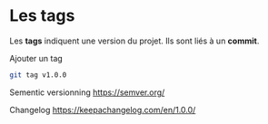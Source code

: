# Les tags

Les **tags** indiquent une version du projet.
Ils sont liés à un **commit**.

Ajouter un tag
````sh
git tag v1.0.0
````


Sementic versionning
https://semver.org/

Changelog
https://keepachangelog.com/en/1.0.0/

